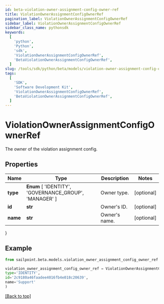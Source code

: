 ```yaml
---
id: beta-violation-owner-assignment-config-owner-ref
title: ViolationOwnerAssignmentConfigOwnerRef
pagination_label: ViolationOwnerAssignmentConfigOwnerRef
sidebar_label: ViolationOwnerAssignmentConfigOwnerRef
sidebar_class_name: pythonsdk
keywords:
  [
    'python',
    'Python',
    'sdk',
    'ViolationOwnerAssignmentConfigOwnerRef',
    'BetaViolationOwnerAssignmentConfigOwnerRef',
  ]
slug: /tools/sdk/python/beta/models/violation-owner-assignment-config-owner-ref
tags:
  [
    'SDK',
    'Software Development Kit',
    'ViolationOwnerAssignmentConfigOwnerRef',
    'BetaViolationOwnerAssignmentConfigOwnerRef',
  ]
---
```


# ViolationOwnerAssignmentConfigOwnerRef

The owner of the violation assignment config.

## Properties

| Name | Type | Description | Notes |
| --- | --- | --- | --- |
| **type** | **Enum** [ 'IDENTITY', 'GOVERNANCE_GROUP', 'MANAGER' ] | Owner type. | [optional] |
| **id** | **str** | Owner's ID. | [optional] |
| **name** | **str** | Owner's name. | [optional] |

}

## Example

```python
from sailpoint.beta.models.violation_owner_assignment_config_owner_ref import ViolationOwnerAssignmentConfigOwnerRef

violation_owner_assignment_config_owner_ref = ViolationOwnerAssignmentConfigOwnerRef(
type='IDENTITY',
id='2c9180a46faadee4016fb4e018c20639',
name='Support'
)

```

[[Back to top]](#)
